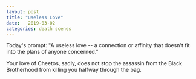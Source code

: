 ```yaml
---
layout: post
title: "Useless Love"
date:   2019-03-02
categories: death scenes
---
```

Today's prompt: "A useless love -- a connection or affinity that doesn't fit into the plans of anyone concerned."

Your love of Cheetos, sadly, does not stop the assassin from the Black Brotherhood from killing you halfway through the bag.

